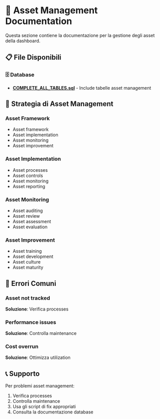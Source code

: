 # 🏢 Asset Management Documentation

Questa sezione contiene la documentazione per la gestione degli asset della dashboard.

## 📋 File Disponibili

### 🗄️ Database
- **[COMPLETE_ALL_TABLES.sql](../database/COMPLETE_ALL_TABLES.sql)** - Include tabelle asset management

## 🎯 Strategia di Asset Management

### Asset Framework
- Asset framework
- Asset implementation
- Asset monitoring
- Asset improvement

### Asset Implementation
- Asset processes
- Asset controls
- Asset monitoring
- Asset reporting

### Asset Monitoring
- Asset auditing
- Asset review
- Asset assessment
- Asset evaluation

### Asset Improvement
- Asset training
- Asset development
- Asset culture
- Asset maturity

## 🚨 Errori Comuni

### Asset not tracked
**Soluzione**: Verifica processes

### Performance issues
**Soluzione**: Controlla maintenance

### Cost overrun
**Soluzione**: Ottimizza utilization

## 📞 Supporto

Per problemi asset management:
1. Verifica processes
2. Controlla maintenance
3. Usa gli script di fix appropriati
4. Consulta la documentazione database